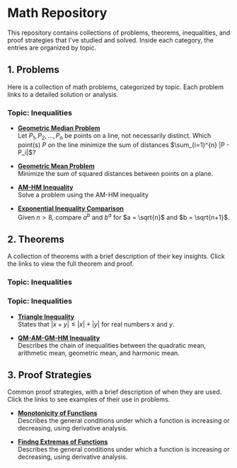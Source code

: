 # Math Repository

This repository contains collections of problems, theorems, inequalities, and proof strategies that I've studied and solved. Inside each category, the entries are organized by topic.

## 1. Problems

Here is a collection of math problems, categorized by topic. Each problem links to a detailed solution or analysis.

### Topic: Inequalities
- **[Geometric Median Problem](./Problems/GeometricMedian.md)**  
  Let $P_1, P_2, \dots, P_n$ be points on a line, not necessarily distinct. Which point(s) $P$ on the line minimize the sum of distances $\sum_{i=1}^{n} |P - P_i|$?

- **[Geometric Mean Problem](./Problems/GeometricMean.md)**  
  Minimize the sum of squared distances between points on a plane.

- **[AM-HM Inequality](./Problems/AmHmInequality.md)**  
Solve a problem using the AM-HM inequality

- **[Exponential Inequality Comparison](./Problems/ExponentialInequalityComparison.md)**  
  Given $n > 8$, compare $a^b$ and $b^a$ for $a = \sqrt{n}$ and $b = \sqrt{n+1}$.




## 2. Theorems

A collection of theorems with a brief description of their key insights. Click the links to view the full theorem and proof.

### Topic: Inequalities
### Topic: Inequalities
- **[Triangle Inequality](./Theorems/TriangleInequality.md)**  
  States that $|x + y| \leq |x| + |y|$ for real numbers $x$ and $y$.

- **[QM-AM-GM-HM Inequality](./Theorems/QM-AM-GM-HM.md)**  
  Describes the chain of inequalities between the quadratic mean, arithmetic mean, geometric mean, and harmonic mean.



## 3. Proof Strategies

Common proof strategies, with a brief description of when they are used. Click the links to see examples of their use in problems.


- **[Monotonicity of Functions](./Theorems/MonotonicityOfFunctions.md)**  
  Describes the general conditions under which a function is increasing or decreasing, using derivative analysis.

- **[Findng Extremas of Functions](./ProofStrategies/FindingMinimumsOfFunctions.md)**  
  Describes the general conditions under which a function is increasing or decreasing, using derivative analysis.